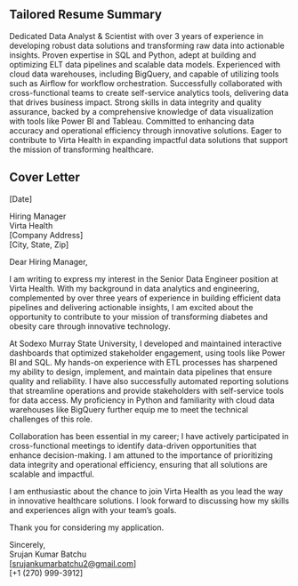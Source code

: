 ## Tailored Resume Summary
Dedicated Data Analyst & Scientist with over 3 years of experience in developing robust data solutions and transforming raw data into actionable insights. Proven expertise in SQL and Python, adept at building and optimizing ELT data pipelines and scalable data models. Experienced with cloud data warehouses, including BigQuery, and capable of utilizing tools such as Airflow for workflow orchestration. Successfully collaborated with cross-functional teams to create self-service analytics tools, delivering data that drives business impact. Strong skills in data integrity and quality assurance, backed by a comprehensive knowledge of data visualization with tools like Power BI and Tableau. Committed to enhancing data accuracy and operational efficiency through innovative solutions. Eager to contribute to Virta Health in expanding impactful data solutions that support the mission of transforming healthcare.

## Cover Letter
[Date]

Hiring Manager  
Virta Health  
[Company Address]  
[City, State, Zip]  

Dear Hiring Manager,

I am writing to express my interest in the Senior Data Engineer position at Virta Health. With my background in data analytics and engineering, complemented by over three years of experience in building efficient data pipelines and delivering actionable insights, I am excited about the opportunity to contribute to your mission of transforming diabetes and obesity care through innovative technology.

At Sodexo Murray State University, I developed and maintained interactive dashboards that optimized stakeholder engagement, using tools like Power BI and SQL. My hands-on experience with ETL processes has sharpened my ability to design, implement, and maintain data pipelines that ensure quality and reliability. I have also successfully automated reporting solutions that streamline operations and provide stakeholders with self-service tools for data access. My proficiency in Python and familiarity with cloud data warehouses like BigQuery further equip me to meet the technical challenges of this role.

Collaboration has been essential in my career; I have actively participated in cross-functional meetings to identify data-driven opportunities that enhance decision-making. I am attuned to the importance of prioritizing data integrity and operational efficiency, ensuring that all solutions are scalable and impactful.

I am enthusiastic about the chance to join Virta Health as you lead the way in innovative healthcare solutions. I look forward to discussing how my skills and experiences align with your team’s goals.

Thank you for considering my application.

Sincerely,  
Srujan Kumar Batchu  
[srujankumarbatchu2@gmail.com]  
[+1 (270) 999-3912]  